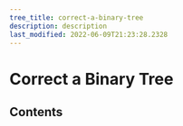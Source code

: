 ```yaml
---
tree_title: correct-a-binary-tree
description: description
last_modified: 2022-06-09T21:23:28.2328
---
```


# Correct a Binary Tree

## Contents
